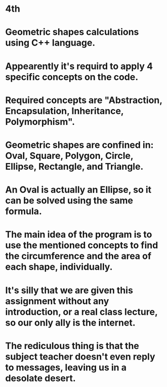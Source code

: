 # 4th
# Geometric shapes calculations using C++ language.
# Appearently it's requird to apply 4 specific concepts on the code.
# Required concepts are "Abstraction, Encapsulation, Inheritance, Polymorphism".
# Geometric shapes are confined in: Oval, Square, Polygon, Circle, Ellipse, Rectangle, and Triangle.
# An Oval is actually an Ellipse, so it can be solved using the same formula.
# The main idea of the program is to use the mentioned concepts to find the circumference and the area of each shape, individually.
# It's silly that we are given this assignment without any introduction, or a real class lecture, so our only ally is the internet.
# The rediculous thing is that the subject teacher doesn't even reply to messages, leaving us in a desolate desert.
